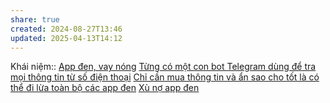 ```yaml
---
share: true
created: 2024-08-27T13:46
updated: 2025-04-13T14:12
---
```

Khái niệm:: [App đen, vay nóng](../../../../../%CE%9E%20Kh%C3%A1i%20ni%E1%BB%87m/App%20%C4%91en,%20vay%20n%C3%B3ng.md)
[Từng có một con bot Telegram dùng để tra mọi thông tin từ số điện thoại](../../../../../Ki%E1%BA%BFm%20ti%E1%BB%81n/L%C3%A0m%20ch%E1%BB%A7/T%C3%A0i%20kho%E1%BA%A3n%20%E1%BA%A3o,%20mua%20b%C3%A1n%20th%C3%B4ng%20tin%20c%C3%A1%20nh%C3%A2n/T%E1%BB%ABng%20c%C3%B3%20m%E1%BB%99t%20con%20bot%20Telegram%20d%C3%B9ng%20%C4%91%E1%BB%83%20tra%20m%E1%BB%8Di%20th%C3%B4ng%20tin%20t%E1%BB%AB%20s%E1%BB%91%20%C4%91i%E1%BB%87n%20tho%E1%BA%A1i.md)
[Chỉ cần mua thông tin và ẩn sao cho tốt là có thể đi lừa toàn bộ các app đen](./Ch%E1%BB%89%20c%E1%BA%A7n%20mua%20th%C3%B4ng%20tin%20v%C3%A0%20%E1%BA%A9n%20sao%20cho%20t%E1%BB%91t%20l%C3%A0%20c%C3%B3%20th%E1%BB%83%20%C4%91i%20l%E1%BB%ABa%20to%C3%A0n%20b%E1%BB%99%20c%C3%A1c%20app%20%C4%91en.md)
[Xù nợ app đen](../../../../../../%F0%9F%93%90D%E1%BB%B1%20%C3%A1n/Gi%C3%BAp%20nhau%20tho%C3%A1t%20n%E1%BB%A3/T%C3%A0i%20li%E1%BB%87u/X%C3%B9%20n%E1%BB%A3%20app%20%C4%91en.md)